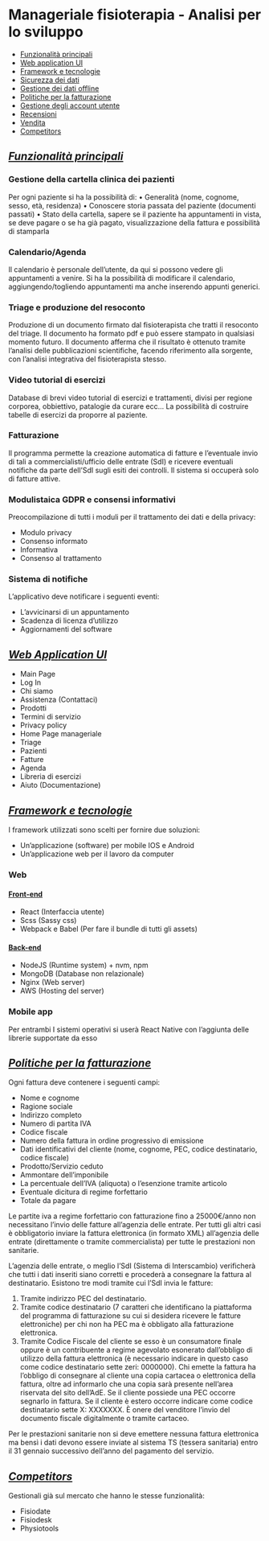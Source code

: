 # Manageriale fisioterapia - Analisi per lo sviluppo

- [Funzionalità principali](#funzionalità-principali)
- [Web application UI](#web-application-ui)
- [Framework e tecnologie](#framework-e-tecnologie)
- [Sicurezza dei dati]()
- [Gestione dei dati offline]()
- [Politiche per la fatturazione](#politiche-per-la-fatturazione)
- [Gestione degli account utente]()
- [Recensioni]()
- [Vendita]()
- [Competitors](#competitors)

## <u>*Funzionalità principali*</u>

### **Gestione della cartella clinica dei pazienti**

Per ogni paziente si ha la possibilità di:
• Generalità (nome, cognome, sesso, età, residenza)
• Conoscere storia passata del paziente (documenti passati)
• Stato della cartella, sapere se il paziente ha appuntamenti in vista, se deve pagare o se ha già pagato, visualizzazione della fattura e possibilità di stamparla

### **Calendario/Agenda**

Il calendario è personale dell’utente, da qui si possono vedere gli appuntamenti a venire.
Si ha la possibilità di modificare il calendario, aggiungendo/togliendo appuntamenti ma anche inserendo appunti generici.

### **Triage e produzione del resoconto**

Produzione di un documento firmato dal fisioterapista che tratti il resoconto del triage.
Il documento ha formato pdf e può essere stampato in qualsiasi momento futuro.
Il documento afferma che il risultato è ottenuto tramite l’analisi delle pubblicazioni scientifiche, facendo riferimento alla sorgente, con l’analisi integrativa del fisioterapista stesso.

### **Video tutorial di esercizi**

Database di brevi video tutorial di esercizi e trattamenti, divisi per regione corporea, obbiettivo, patalogie da curare ecc...
La possibilità di costruire tabelle di esercizi da proporre al paziente.

### **Fatturazione**

Il programma permette la creazione automatica di fatture e l’eventuale invio di tali a commercialisti/ufficio delle entrate (SdI) e ricevere eventuali notifiche da parte dell’SdI sugli esiti dei controlli.
Il sistema si occuperà solo di fatture attive.

### **Modulistaica GDPR e consensi informativi**

Preocompilazione di tutti i moduli per il trattamento dei dati e della privacy:
- Modulo privacy
- Consenso informato
- Informativa
- Consenso al trattamento

### **Sistema di notifiche**

L’applicativo deve notificare i seguenti eventi:

- L’avvicinarsi di un appuntamento
- Scadenza di licenza d’utilizzo
- Aggiornamenti del software

## <u>*Web Application UI*</u>

- Main Page
- Log In
- Chi siamo
- Assistenza (Contattaci)
- Prodotti
- Termini di servizio
- Privacy policy
- Home Page manageriale
- Triage
- Pazienti
- Fatture
- Agenda
- Libreria di esercizi
- Aiuto (Documentazione)

## <u>*Framework e tecnologie*</u>

I framework utilizzati sono scelti per fornire due soluzioni:

- Un’applicazione (software) per mobile IOS e Android
- Un’applicazione web per il lavoro da computer

### **Web**

#### <u>Front-end</u>

- React (Interfaccia utente)
- Scss (Sassy css)
- Webpack e Babel (Per fare il bundle di tutti gli assets)

#### <u>Back-end</u>

- NodeJS (Runtime system) + nvm, npm
- MongoDB (Database non relazionale)
- Nginx (Web server)
- AWS (Hosting del server)

### **Mobile app**

Per entrambi I sistemi operativi si userà React Native con l’aggiunta delle librerie supportate da esso

## <u>*Politiche per la fatturazione*</u>

Ogni fattura deve contenere i seguenti campi:

- Nome e cognome
- Ragione sociale
- Indirizzo completo
- Numero di partita IVA
- Codice fiscale
- Numero della fattura in ordine progressivo di emissione
- Dati identificativi del cliente (nome, cognome, PEC, codice destinatario, codice fiscale)
- Prodotto/Servizio ceduto
- Ammontare dell’imponibile
- La percentuale dell’IVA (aliquota) o l’esenzione tramite articolo
- Eventuale dicitura di regime forfettario
- Totale da pagare

Le partite iva a regime forfettario con fatturazione fino a 25000€/anno non necessitano l’invio delle fatture all’agenzia delle entrate.
Per tutti gli altri casi è obbligatorio inviare la fattura elettronica (in formato XML) all’agenzia delle entrate (direttamente o tramite commercialista) per tutte le prestazioni non sanitarie.

L’agenzia delle entrate, o meglio l’SdI (Sistema di Interscambio) verificherà che tutti i dati inseriti siano corretti e procederà a consegnare la fattura al destinatario.
Esistono tre modi tramite cui l’SdI invia le fatture:

1. Tramite indirizzo PEC del destinatario.
2. Tramite codice destinatario (7 caratteri che identificano la piattaforma del programma di fatturazione su cui si desidera ricevere le fatture elettroniche) per chi non ha PEC ma è obbligato alla fatturazione elettronica.
3. Tramite Codice Fiscale del cliente se esso è un consumatore finale oppure è un contribuente a regime agevolato esonerato dall’obbligo di utilizzo della fattura elettronica (è necessario indicare in questo caso come codice destinatario sette zeri: 0000000). Chi emette la fattura ha l’obbligo di consegnare al cliente una copia cartacea o elettronica della fattura, oltre ad informarlo che una copia sarà presente nell’area riservata del sito dell’AdE. Se il cliente possiede una PEC occorre segnarlo in fattura. Se il cliente è estero occorre indicare come codice destinatario sette X: XXXXXXX. È onere del venditore l’invio del documento fiscale digitalmente o tramite cartaceo.

Per le prestazioni sanitarie non si deve emettere nessuna fattura elettronica ma bensì i dati devono essere inviate al sistema TS (tessera sanitaria) entro il 31 gennaio successivo dell’anno del pagamento del servizio.

## <u>*Competitors*</u>

Gestionali già sul mercato che hanno le stesse funzionalità:
- Fisiodate
- Fisiodesk
- Physiotools